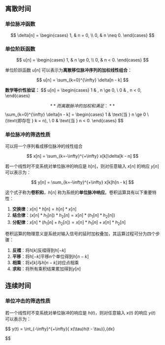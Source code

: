 
## 离散时间
### 单位脉冲函数
$$ 
\delta[n] =
\begin{cases}
  1, & n = 0, \\
  0, & n \neq 0.
\end{cases}
$$

### 单位阶跃函数
$$
u[n] =
\begin{cases}
1, & n \ge 0, \\
0, & n < 0.
\end{cases}
$$

单位阶跃函数 $u[n]$ 可以表示为**离散移位脉冲序列的加权线性组合**：

$$
u[n] = \sum_{k=0}^{\infty} \delta[n - k]
$$

**数学等价性验证：**
$$
u[n] = 
\begin{cases} 
1 & , n \ge 0, \\
0 & , n < 0,
\end{cases}

$$
**而离散脉冲的加权和满足：**
$$
\sum_{k=0}^{\infty} \delta[n - k] = 
\begin{cases} 
1 & \text{当 } n \ge 0 \ (\text{即存在 } k = n), \\
0 & \text{当 } n < 0.
\end{cases}
$$


### 单位脉冲的筛选性质

可以将一个序列看成移位脉冲的线性组合

$$
x[n] = 
\sum_{k=-\infty}^{+\infty} x[k]\delta[k - n]
$$

若一个线性时不变系统对单位脉冲的响应是 $h[n]$，则对任意输入 $x[n]$ 的响应 $y[n]$ 可以表示为：

$$
y[n] = \sum_{k=-\infty}^{+\infty} x[k]h[n - k]
$$


这个式子称为**卷积和**，$h[n]$ 称为系统的**单位脉冲响应**。卷积运算具有以下重要特性：

1. **交换律**：$x[n] * h[n] = h[n] * x[n]$
2. **结合律**：$(x[n] * h_1[n]) * h_2[n] = x[n] * (h_1[n] * h_2[n])$
3. **分配律**：$x[n] * (h_1[n] + h_2[n]) = x[n] * h_1[n] + x[n] * h_2[n]$

卷积运算的物理意义是系统对输入信号的延时加权叠加，其运算过程可分为四个步骤：
1. **反褶**：将$h[k]$反褶得到$h[-k]$
2. **平移**：将$h[-k]$平移n个单位得到$h[n-k]$
3. **相乘**：将$x[k]$与$h[n-k]$对应点相乘
4. **求和**：将所有乘积结果累加得到$y[n]$


## 连续时间

### 单位冲击的筛选性质

若一个线性时不变系统对单位脉冲的响应是 $h(t)$，则对任意输入 $x(t)$ 的响应 $y(t)$ 可以表示为：

$$
y(t) = \int_{-\infty}^{+\infty}{ x(\tau)h(t - \tau)}\,{dx}


$$